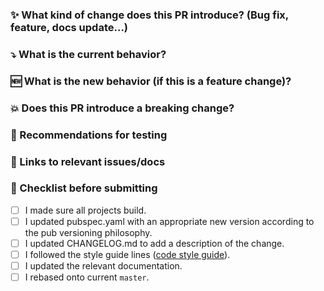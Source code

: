 ### :sparkles: What kind of change does this PR introduce? (Bug fix, feature, docs update...)


### :arrow_heading_down: What is the current behavior?


### :new: What is the new behavior (if this is a feature change)?


### :boom: Does this PR introduce a breaking change?


### :bug: Recommendations for testing


### :memo: Links to relevant issues/docs


### :thinking: Checklist before submitting

- [ ] I made sure all projects build.
- [ ] I updated pubspec.yaml with an appropriate new version according to the pub versioning philosophy.
- [ ] I updated CHANGELOG.md to add a description of the change.
- [ ] I followed the style guide lines ([code style guide](https://github.com/Baseflow/flutter-permission-handler/blob/develop/CONTRIBUTING.md)).
- [ ] I updated the relevant documentation.
- [ ] I rebased onto current `master`.
